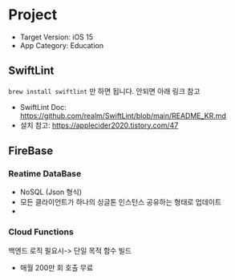 # Project


* Target Version: iOS 15
* App Category: Education



## SwiftLint

`brew install swiftlint` 만 하면 됩니다. 안되면 아래 링크 참고

* SwiftLint Doc: https://github.com/realm/SwiftLint/blob/main/README_KR.md
* 설치 참고: https://applecider2020.tistory.com/47

## FireBase
### Reatime DataBase
* NoSQL (Json 형식)
* 모든 클라이언트가 하나의 싱글톤 인스턴스 공유하는 형태로 업데이트
* 

### Cloud Functions
백엔드 로직 필요시-> 단일 목적 함수 빌드
* 매월 200만 회 호출 무료